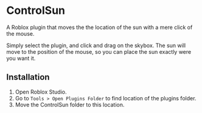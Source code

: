 # ControlSun #

A Roblox plugin that moves the the location of the sun with a mere click of the mouse.

Simply select the plugin, and click and drag on the skybox. The sun will move to the position of the mouse, so you can place the sun exactly were you want it.


## Installation ##

1. Open Roblox Studio.
2. Go to `Tools > Open Plugins Folder` to find location of the plugins folder.
3. Move the ControlSun folder to this location.

